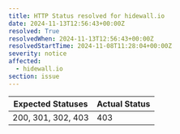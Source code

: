 ```yaml
---
title: HTTP Status resolved for hidewall.io
date: 2024-11-13T12:56:43+00:00Z
resolved: True
resolvedWhen: 2024-11-13T12:56:43+00:00Z
resolvedStartTime: 2024-11-08T11:28:04+00:00Z
severity: notice
affected:
  - hidewall.io
section: issue
---
```


| Expected Statuses | Actual Status  |
|-------------------|----------------|
| 200, 301, 302, 403 | 403 |
